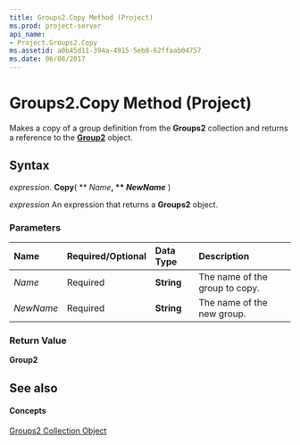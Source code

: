 ```yaml
---
title: Groups2.Copy Method (Project)
ms.prod: project-server
api_name:
- Project.Groups2.Copy
ms.assetid: a0b45d11-394a-4915-5eb8-62ffaab04757
ms.date: 06/08/2017
---
```



# Groups2.Copy Method (Project)

Makes a copy of a group definition from the  **Groups2** collection and returns a reference to the **[Group2](group2-object-project.md)** object.


## Syntax

 _expression_. **Copy**( ** _Name_**, ** _NewName_** )

 _expression_ An expression that returns a **Groups2** object.


### Parameters



|**Name**|**Required/Optional**|**Data Type**|**Description**|
|:-----|:-----|:-----|:-----|
| _Name_|Required|**String**|The name of the group to copy.|
| _NewName_|Required|**String**|The name of the new group.|

### Return Value

 **Group2**


## See also


#### Concepts


[Groups2 Collection Object](groups2-object-project.md)

